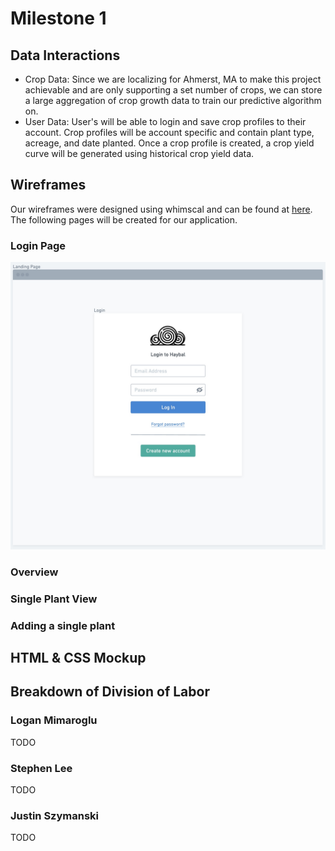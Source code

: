# Milestone 1

## Data Interactions

- Crop Data: Since we are localizing for Ahmerst, MA to make this project achievable and are only supporting a set number of crops, we can store a large aggregation of crop growth data to train our predictive algorithm on.
- User Data: User's will be able to login and save crop profiles to their account. Crop profiles will be account specific and contain plant type, acreage, and date planted. Once a crop profile is created, a crop yield curve will be generated using historical crop yield data.

## Wireframes
Our wireframes were designed using whimscal and can be found at [here](https://whimsical.com/website-3DJyuDL2LN7ZT34vvtRyER). The following pages will be created for our application.

### Login Page

![Login Page Markdown](./img/login.jpg)

### Overview


### Single Plant View

### Adding a single plant


## HTML & CSS Mockup

## Breakdown of Division of Labor

### Logan Mimaroglu
TODO

### Stephen Lee
TODO

### Justin Szymanski
TODO
